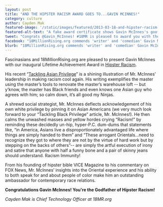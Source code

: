 ```yaml
---
layout: post
title: "AND THE HIPSTER RACISM AWARD GOES TO...GAVIN MCINNES!"
category: culture
author: Cayden Mak
featured-image: '/static/images/featured/2013-03-18-and-hipster-racism-award-goes-gavin-mcinnes.png'
featured-alt-text: "A fake award certificate shows Gavin McInnes's goofy face superimposed with a shining crown. The award is titled 'Lifetime Achievement Award: Hipster Racism.'"
tweet: "Congrats @Gavin_McInnes! #18MR is pleased to award you with the Lifetime Achievement Award in #HipsterRacism"
facebook: "18MillionRising.org commends 'writer' and 'comedian' Gavin McInnes for his insightful 'Tackling Asian Privilege' article -- by awarding him our Leftime Achievement Award in Hipster Racism. Join us in congratulating Gavin!"
blurb: "18MillionRising.org commends 'writer' and 'comedian' Gavin McInnes for his insightful 'Tackling Asian Privilege' article -- by awarding him our Leftime Achievement Award in Hipster Racism. Join us in congratulating Gavin!"
---
```


Fascinasians and 18MillionRising.org are pleased to present Gavin McInnes with our inaugural Lifetime Achievement Award in [Hipster Racism](http://www.racialicious.com/2007/01/15/the-10-biggest-race-and-pop-culture-trends-of-2006-part-1-of-3/).
 
His recent “[Tackling Asian Privilege](http://takimag.com/article/tackling_asian_privilege_gavin_mcinnes#axzz2NIA3McOn)” is a shining illustration of Mr. McInnes’ leadership in making racism cool again. His writing exemplifies the master using the master’s tools to renovate the master’s warehouse loft -- but y’know, the master has Black friends and even knows one Asian guy who agrees with him; so calm down, it’s all good my Ninjas.
 
A shrewd social strategist, Mr. McInnes deflects acknowledgement of his own white privilege by pinning it on Asian Americans (we very much look forward to your “Tackling Black Privilege” article, Mr. McInnes!). He then calms the unwashed masses and yellow hordes crying “Racism!” by reminding these decidedly un-hip, hyper-P.C. dum-dums that statements like, “in America, Asians live a disproportionately advantaged life where things are simply handed to them” and “These arrogant Orientals...need to recognize they got to where they are not by the virtue of hard work but by stepping on the backs of others”-- are simply the artful execution of irony and satire that anyone with half a funny bone and a pair of skinny jeans should understand. Racism Immunity!
 
From his founding of hipster bible VICE Magazine to his commentary on FOX News, Mr. McInnes’ insights into the Oriental experience and his ability to both speak for and about people of color make him an outstanding ambassador for contemporary race relations.

__Congratulations Gavin McInnes! You're the Godfather of Hipster Racism!__

_Cayden Mak is Chief Technology Officer at 18MR.org_